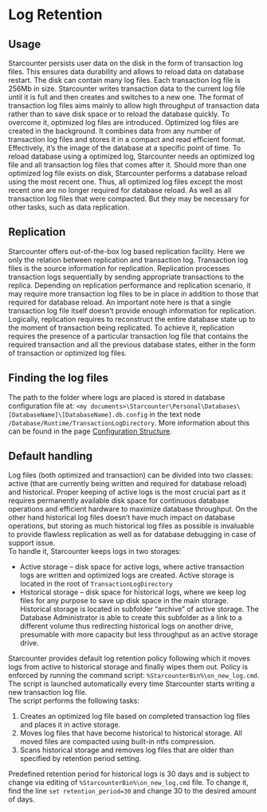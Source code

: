 # Log Retention

## Usage

Starcounter persists user data on the disk in the form of transaction log files. This ensures data durability and allows to reload data on database restart. The disk can contain many log files. Each transaction log file is 256Mb in size. Starcounter writes transaction data to the current log file until it is full and then creates and switches to a new one. The format of transaction log files aims mainly to allow high throughput of transaction data rather than to save disk space or to reload the database quickly. To overcome it, optimized log files are introduced. Optimized log files are created in the background. It combines data from any number of transaction log files and stores it in a compact and read efficient format. Effectively, it’s the image of the database at a specific point of time. To reload database using a optimized log, Starcounter needs an optimized log file and all transaction log files that comes after it. Should more than one optimized log file exists on disk, Starcounter performs a database reload using the most recent one. Thus, all optimized log files except the most recent one are no longer required for database reload. As well as all transaction log files that were compacted. But they may be necessary for other tasks, such as data replication.

## Replication

Starcounter offers out-of-the-box log based replication facility. Here we only the relation between replication and transaction log. Transaction log files is the source information for replication. Replication processes transaction logs sequentially by sending appropriate transactions to the replica. Depending on replication performance and replication scenario, it may require more transaction log files to be in place in addition to those that required for database reload. An important note here is that a single transaction log file itself doesn’t provide enough information for replication. Logically, replication requires to reconstruct the entire database state up to the moment of transaction being replicated. To achieve it, replication requires the presence of a particular transaction log file that contains the required transaction and all the previous database states, either in the form of transaction or optimized log files.

## Finding the log files

The path to the folder where logs are placed is stored in database configuration file at: `<my documents>\Starcounter\Personal\Databases\[DatabaseName]\[DatabaseName].db.config` in the text node `/Database/Runtime/TransactionLogDirectory`. More information about this can be found in the page [Configuration Structure](configuration-structure.md).

## Default handling

Log files \(both optimized and transaction\) can be divided into two classes: active \(that are currently being written and required for database reload\) and historical. Proper keeping of active logs is the most crucial part as it requires permanently available disk space for continuous database operations and efficient hardware to maximize database throughput. On the other hand historical log files doesn’t have much impact on database operations, but storing as much historical log files as possible is invaluable to provide flawless replication as well as for database debugging in case of support issue.  
To handle it, Starcounter keeps logs in two storages:

* Active storage – disk space for active logs, where active transaction logs are written and optimized logs are created. Active storage is located in the root of `TransactionLogDirectory`
* Historical storage – disk space for historical logs, where we keep log files for any purpose to save up disk space in the main storage. Historical storage is located in subfolder “archive” of active storage. The Database Administrator is able to create this subfolder as a link to a different volume thus redirecting historical logs on another drive, presumable with more capacity but less throughput as an active storage drive.

Starcounter provides default log retention policy following which it moves logs from active to historical storage and finally wipes them out. Policy is enforced by running the command script: `%StarcounterBin%\on_new_log.cmd`. The script is launched automatically every time Starcounter starts writing a new transaction log file.  
The script performs the following tasks:  
1.    Creates an optimized log file based on completed transaction log files and places it in active storage.  
2.    Moves log files that have become historical to historical storage. All moved files are compacted using built-in ntfs compression.  
3.    Scans historical storage and removes log files that are older than specified by retention period setting.

Predefined retention period for historical logs is 30 days and is subject to change via editing of `%StarcounterBin%\on_new_log.cmd` file. To change it, find the line `set retention_period=30` and change 30 to the desired amount of days.

